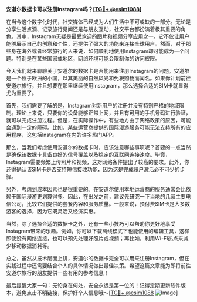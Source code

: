 **安道尔数据卡可以注册Instagram吗？[[TG💪+ @esim1088](https://t.me/s/esim1088)]**

在当今这个数字化时代，社交媒体已经成为人们生活中不可或缺的一部分。无论是分享生活点滴、记录旅行见闻还是与朋友互动，社交平台都扮演着极其重要的角色。其中，Instagram无疑是最受欢迎的图片和视频分享应用之一。它不仅让用户能够展示自己的创意和个性，还提供了强大的功能来连接全球用户。然而，对于那些身在海外或者经常旅行的人来说，如何顺利地使用Instagram却可能成为一个问题。特别是在某些国家或地区，网络环境可能会限制你的访问权限。

今天我们就来聊聊关于安道尔的数据卡是否能用来注册Instagram的问题。安道尔是一个位于欧洲的小国，以其美丽的自然风光和免税购物而闻名。如果你计划前往安道尔旅行，并且想要在那里继续使用Instagram，那么选择合适的SIM卡就显得尤为重要了。

首先，我们需要了解的是，Instagram对新用户的注册并没有特别严格的地域限制。理论上来说，只要你的设备能够正常上网，并且有可用的手机号码进行验证，就可以完成注册过程。但是，在实际操作中，有些地方由于网络政策的原因，可能会遇到一定的障碍。比如，某些运营商提供的国际漫游服务可能无法支持所有的应用程序，这包括Instagram在内的许多热门APP。

那么，当我们考虑使用安道尔的数据卡时，应该注意哪些事项呢？首要的一点当然是确保该数据卡具备良好的信号覆盖以及稳定的互联网连接速度。毕竟，Instagram需要频繁上传照片和视频，这对网络条件提出了较高的要求。此外，你还得确认该SIM卡是否支持短信接收功能，因为这是完成账户激活必不可少的步骤。

另外，考虑到成本因素也是很重要的。在安道尔使用本地运营商的服务通常会比依赖于国际漫游更划算得多。因此，在出发之前，建议先研究一下当地的几家主要电信公司，比较它们提供的套餐内容和服务质量。一般来说，预付费SIM卡是大多数游客的选择，因为它既灵活又经济实惠。

当然，除了选择合适的数据卡之外，还有一些小技巧可以帮助你更好地享受Instagram带来的乐趣。例如，你可以下载离线模式下也能使用的编辑工具，这样即使没有网络连接，也可以预先处理好照片或视频；再比如，利用Wi-Fi热点来减少移动数据消耗等。

总之，虽然从技术层面上讲，安道尔的数据卡完全可以用来注册Instagram，但在实践过程中还需要结合个人的具体情况做出最佳决策。希望这篇文章能为即将前往安道尔旅行的朋友提供一些有用的参考信息！

最后提醒大家一句：无论身在何处，安全永远是第一位的！记得定期更新软件版本，避免点击不明链接，保护好个人信息哦～[[TG💪+ @esim1088](https://t.me/s/esim1088) ![Image](https://i.postimg.cc/4NQfJmqS/Snipaste-2025-05-13-00-14-12.png)]